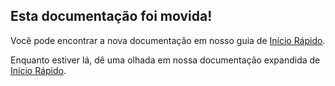 ## Esta documentação foi movida!

Você pode encontrar a nova documentação em nosso guia de [Início Rápido](getting-started/1-quick-start.md).

Enquanto estiver lá, dê uma olhada em nossa documentação expandida de [Início Rápido](getting-started/).
